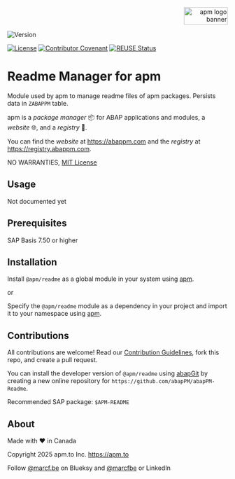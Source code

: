 <div align="right">
  <picture>
    <img width="100" height="40" alt="apm logo banner" src="https://github.com/abapPM/abapPM/blob/main/img/apm_banner.png?raw=true&ver=1.0.0">
  </picture>
</div>

![Version](https://img.shields.io/endpoint?url=https://shield.abappm.com/github/abapPM/abapPM-Readme/src/zif_readme.intf.abap/c_version&label=Version&color=blue)

[![License](https://img.shields.io/github/license/abapPM/abapPM-Readme?label=License&color=success)](https://github.com/abapPM/abapPM-Readme/blob/main/LICENSE)
[![Contributor Covenant](https://img.shields.io/badge/Contributor%20Covenant-2.1-4baaaa.svg?color=success)](https://github.com/abapPM/.github/blob/main/CODE_OF_CONDUCT.md)
[![REUSE Status](https://api.reuse.software/badge/github.com/abapPM/abapPM-Readme)](https://api.reuse.software/info/github.com/abapPM/abapPM-Readme)

# Readme Manager for apm

Module used by apm to manage readme files of apm packages. Persists data in `ZABAPPM` table.

apm is a *package manager* 📦 for ABAP applications and modules, a *website* 🌐, and a *registry* 📑.

You can find the *website* at https://abappm.com and the *registry* at https://registry.abappm.com.

NO WARRANTIES, [MIT License](https://github.com/abapPM/abapPM-Readme/blob/main/LICENSE)

## Usage

Not documented yet

## Prerequisites

SAP Basis 7.50 or higher

## Installation

Install `@apm/readme` as a global module in your system using [apm](https://abappm.com).

or

Specify the `@apm/readme` module as a dependency in your project and import it to your namespace using [apm](https://abappm.com).

## Contributions

All contributions are welcome! Read our [Contribution Guidelines](https://github.com/abapPM/abapPM-Readme/blob/main/CONTRIBUTING.md), fork this repo, and create a pull request.

You can install the developer version of `@apm/readme` using [abapGit](https://github.com/abapGit/abapGit) by creating a new online repository for `https://github.com/abapPM/abapPM-Readme`.

Recommended SAP package: `$APM-README`

## About

Made with ❤ in Canada

Copyright 2025 apm.to Inc. <https://apm.to>

Follow [@marcf.be](https://bsky.app/profile/marcf.be) on Blueksy and [@marcfbe](https://linkedin.com/in/marcfbe) or LinkedIn
